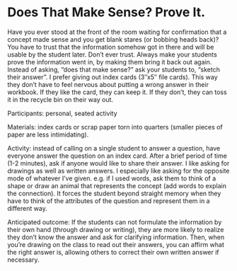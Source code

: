 # Does That Make Sense? Prove It.

Have you ever stood at the front of the room waiting for confirmation that a concept made sense and you get blank stares (or bobbing heads back)? You have to trust that the information somehow got in there and will be usable by the student later. Don’t ever trust. Always make your students prove the information went in, by making them bring it back out again. Instead of asking, “does that make sense?” ask your students to, “sketch their answer”. I prefer giving out index cards (3″x5″ file cards). This way they don’t have to feel nervous about putting a wrong answer in their workbook. If they like the card, they can keep it. If they don’t, they can toss it in the recycle bin on their way out.

Participants: personal, seated activity

Materials: index cards or scrap paper torn into quarters (smaller pieces of paper are less intimidating).

Activity: instead of calling on a single student to answer a question, have everyone answer the question on an index card. After a brief period of time (1-2 minutes), ask if anyone would like to share their answer. I like asking for drawings as well as written answers. I especially like asking for the opposite mode of whatever I’ve given. e.g. if I used words, ask them to think of a shape or draw an animal that represents the concept (add words to explain the connection). It forces the student beyond straight memory when they have to think of the attributes of the question and represent them in a different way.

Anticipated outcome: If the students can not formulate the information by their own hand (through drawing or writing), they are more likely to realize they don’t know the answer and ask for clarifying information. Then, when you’re drawing on the class to read out their answers, you can affirm what the right answer is, allowing others to correct their own written answer if necessary.
